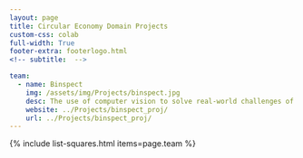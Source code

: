 ```yaml
---
layout: page
title: Circular Economy Domain Projects
custom-css: colab
full-width: True
footer-extra: footerlogo.html
<!-- subtitle:  -->

team:
  - name: Binspect
    img: /assets/img/Projects/binspect.jpg
    desc: The use of computer vision to solve real-world challenges of waste and recycling companies worldwide
    website: ../Projects/binspect_proj/
    url: ../Projects/binspect_proj/
---
```

{% include list-squares.html items=page.team %}
